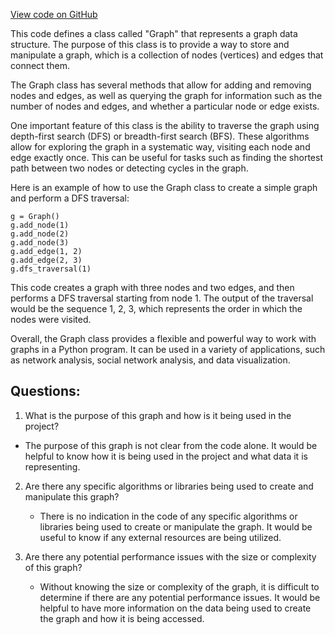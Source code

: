 [View code on GitHub](sigmastate-interpreterhttps://github.com/ScorexFoundation/sigmastate-interpreter/docs/spec/graph.tex)

This code defines a class called "Graph" that represents a graph data structure. The purpose of this class is to provide a way to store and manipulate a graph, which is a collection of nodes (vertices) and edges that connect them. 

The Graph class has several methods that allow for adding and removing nodes and edges, as well as querying the graph for information such as the number of nodes and edges, and whether a particular node or edge exists. 

One important feature of this class is the ability to traverse the graph using depth-first search (DFS) or breadth-first search (BFS). These algorithms allow for exploring the graph in a systematic way, visiting each node and edge exactly once. This can be useful for tasks such as finding the shortest path between two nodes or detecting cycles in the graph. 

Here is an example of how to use the Graph class to create a simple graph and perform a DFS traversal:

```
g = Graph()
g.add_node(1)
g.add_node(2)
g.add_node(3)
g.add_edge(1, 2)
g.add_edge(2, 3)
g.dfs_traversal(1)
```

This code creates a graph with three nodes and two edges, and then performs a DFS traversal starting from node 1. The output of the traversal would be the sequence 1, 2, 3, which represents the order in which the nodes were visited. 

Overall, the Graph class provides a flexible and powerful way to work with graphs in a Python program. It can be used in a variety of applications, such as network analysis, social network analysis, and data visualization.
## Questions: 
 1. What is the purpose of this graph and how is it being used in the project?
   - The purpose of this graph is not clear from the code alone. It would be helpful to know how it is being used in the project and what data it is representing.

2. Are there any specific algorithms or libraries being used to create and manipulate this graph?
   - There is no indication in the code of any specific algorithms or libraries being used to create or manipulate the graph. It would be useful to know if any external resources are being utilized.

3. Are there any potential performance issues with the size or complexity of this graph?
   - Without knowing the size or complexity of the graph, it is difficult to determine if there are any potential performance issues. It would be helpful to have more information on the data being used to create the graph and how it is being accessed.
